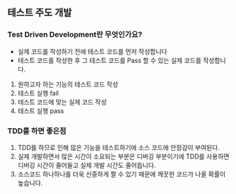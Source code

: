 ## 테스트 주도 개발

### Test Driven Development란 무엇인가요?

- 실제 코드를 작성하기 전에 테스트 코드를 먼저 작성합니다
- 테스트 코드를 작성한 후 그 테스트 코드를 Pass 할 수 있는 실제 코드를 작성합니다.

1. 원하고자 하는 기능의 테스트 코드 작성
2. 테스트 실행 fail
3. 테스트 코드에 맞는 실제 코드 작성
4. 테스트 실행 pass

### TDD를 하면 좋은점

1. TDD를 하므로 인해 많은 기능을 테스트하기에 소스 코드에 안정감이 부여된다.
2. 실제 개발하면서 많은 시간이 소요되는 부분은 디버깅 부분이기에 TDD를 사용하면 디버깅 시간이 줄어들고 실제 개발 시간도 줄어듭니다.
3. 소스코드 하나하나를 더욱 신중하게 짤 수 있기 때문에 깨끗한 코드가 나올 확률이 높습니다.